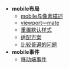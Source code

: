 - **mobile布局**
  - [mobile与像素描述](page/mobile/index.md)
  - [viewport—mate](page/mobile/viewport.md)
  - [重置默认样式](page/mobile/styleReset.md)
  - [适配方案](page/mobile/adaptation.md)
  - [比较普遍的问题](page/mobile/issue.md)
- **mobile事件**
  - [移动端事件](page/mobile/event/index.md)
